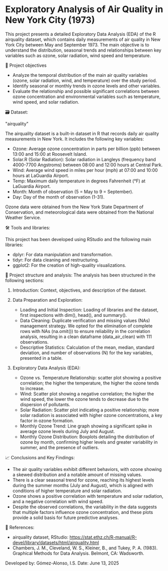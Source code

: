 # Exploratory Analysis of Air Quality in New York City (1973)

This project presents a detailed Exploratory Data Analysis (EDA) of the R airquality dataset, which contains daily measurements of air quality in New York City between May and September 1973. The main objective is to understand the distribution, seasonal trends and relationships between key variables such as ozone, solar radiation, wind speed and temperature.

🎯 Project objectives
- Analyze the temporal distribution of the main air quality variables (ozone, solar radiation, wind, and temperature) over the study period.
- Identify seasonal or monthly trends in ozone levels and other variables.
- Evaluate the relationship and possible significant correlations between ozone concentration and environmental variables such as temperature, wind speed, and solar radiation.

🗃️ Dataset:

"airquality"

The airquality dataset is a built-in dataset in R that records daily air quality measurements in New York. It includes the following key variables:

- Ozone: Average ozone concentration in parts per billion (ppb) between 13:00 and 15:00 at Roosevelt Island.
- Solar.R (Solar Radiation): Solar radiation in Langleys (frequency band 4000-7700 Angstroms) between 08:00 and 12:00 hours at Central Park.
- Wind: Average wind speed in miles per hour (mph) at 07:00 and 10:00 hours at LaGuardia Airport.
- Temp: Maximum daily temperature in degrees Fahrenheit (°F) at LaGuardia Airport.
- Month: Month of observation (5 = May to 9 = September).
- Day: Day of the month of observation (1-31).

Ozone data were obtained from the New York State Department of Conservation, and meteorological data were obtained from the National Weather Service.

🛠️ Tools and libraries:

This project has been developed using RStudio and the following main libraries:

- dplyr: For data manipulation and transformation.
- tidyr: For data cleaning and restructuring.
- ggplot2: For the creation of high-quality visualizations.

🚀 Project structure and analysis:
The analysis has been structured in the following sections:

1. Introduction: Context, objectives, and description of the dataset.
   
2. Data Preparation and Exploration:
 	- Loading and Initial Inspection: Loading of libraries and the dataset, first inspections with dim(), head(), and summary().
	- Data Cleaning: Duplicate verification and missing values (NAs) management strategy. We opted for the elimination of complete rows with NAs (na.omit()) to ensure reliability in the correlation analysis, resulting in a clean dataframe (data_air_clean) with 111 observations.
	- Descriptive Statistics: Calculation of the mean, median, standard deviation, and number of observations (N) for the key variables, presented in a table.

3. Exploratory Data Analysis (EDA):
	- Ozone vs. Temperature Relationship: scatter plot showing a positive correlation; the higher the temperature, the higher the ozone tends to increase. 
	- Wind: Scatter plot showing a negative correlation; the higher the wind speed, the lower the ozone tends to decrease due to the dispersion of pollutants.
	- Solar Radiation: Scatter plot indicating a positive relationship; more solar radiation is associated with higher ozone concentrations, a key factor in ozone formation.
	- Monthly Ozone Trend: Line graph showing a significant spike in average ozone levels during July and August.
	- Monthly Ozone Distribution: Boxplots detailing the distribution of ozone by month, confirming higher levels and greater variability in summer, and the presence of outliers.
 
 📈 Conclusions and Key Findings:
- The air quality variables exhibit different behaviors, with ozone showing a skewed distribution and a notable amount of missing values.
- There is a clear seasonal trend for ozone, reaching its highest levels during the summer months (July and August), which is aligned with conditions of higher temperature and solar radiation.
- Ozone shows a positive correlation with temperature and solar radiation, and a negative correlation with wind speed.
- Despite the observed correlations, the variability in the data suggests that multiple factors influence ozone concentration, and these plots provide a solid basis for future predictive analyses.

📄 References:
- airquality dataset, RStudio: https://stat.ethz.ch/R-manual/R-devel/library/datasets/html/airquality.html 
- Chambers, J. M., Cleveland, W. S., Kleiner, B., and Tukey, P. A. (1983). Graphical Methods for Data Analysis. Belmont, CA: Wadsworth.


Developed by: Gómez-Alonso, I.S.
Date: June 13, 2025 












